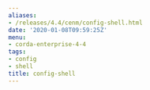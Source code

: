 ```yaml
---
aliases:
- /releases/4.4/cenm/config-shell.html
date: '2020-01-08T09:59:25Z'
menu:
- corda-enterprise-4-4
tags:
- config
- shell
title: config-shell
---
```


